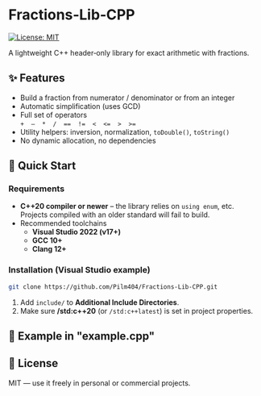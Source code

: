 ﻿# Fractions‑Lib‑CPP

[![License: MIT](https://img.shields.io/badge/License-MIT-yellow.svg)](https://opensource.org/licenses/MIT)

A lightweight C++ header‑only library for exact arithmetic with fractions.

## ✨ Features
* Build a fraction from numerator / denominator or from an integer
* Automatic simplification (uses GCD)
* Full set of operators  
  `+  –  *  /  ==  !=  <  <=  >  >=`
* Utility helpers: inversion, normalization, `toDouble()`, `toString()`
* No dynamic allocation, no dependencies

## 🚀 Quick Start

### Requirements
* **C++20 compiler or newer** – the library relies on `using enum`, etc.  
  Projects compiled with an older standard will fail to build.
* Recommended toolchains  
  * **Visual Studio 2022 (v17+)**  
  * **GCC 10+**  
  * **Clang 12+**

### Installation (Visual Studio example)
```bash
git clone https://github.com/Pilm404/Fractions-Lib-CPP.git
```
1. Add `include/` to **Additional Include Directories**.  
2. Make sure **/std:c++20** (or `/std:c++latest`) is set in project properties.


## 📝 Example in "example.cpp"


## 📄 License
MIT — use it freely in personal or commercial projects.
